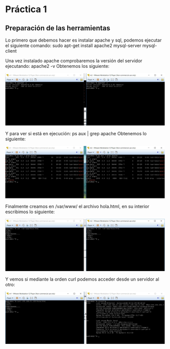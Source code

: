 # Práctica 1
## Preparación de las herramientas

Lo primero que debemos hacer es instalar apache y sql, podemos ejecutar el siguiente comando:
sudo apt-get install apache2 mysql-server mysql-client

Una vez instalado apache comprobaremos la versión del servidor ejecutando:
apache2 -v
Obtenemos los siguiente:

 ![img](https://github.com/Jovalga/SWAP/blob/master/Imagenes/practica1-1.jpg)


Y para ver si está en ejecución:
ps aux | grep apache
Obtenemos lo siguiente:

![img](https://github.com/Jovalga/SWAP/blob/master/Imagenes/grep.jpg)


Finalmente creamos en /var/www/ el archivo hola.html, en su interior escribimos lo siguiente:

![img](https://github.com/Jovalga/SWAP/blob/master/Imagenes/practica1-3.jpg)


Y vemos si mediante la orden curl podemos acceder desde un servidor al otro:

![img](https://github.com/Jovalga/SWAP/blob/master/Imagenes/practica1-4.jpg)

